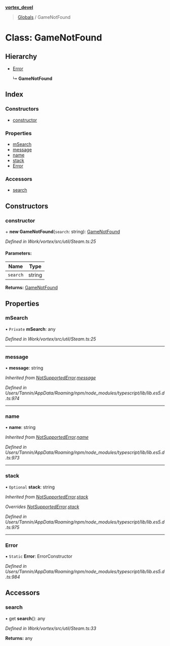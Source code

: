 **[vortex_devel](../README.md)**

> [Globals](../globals.md) / GameNotFound

# Class: GameNotFound

## Hierarchy

* [Error](notsupportederror.md#error)

  ↳ **GameNotFound**

## Index

### Constructors

* [constructor](gamenotfound.md#constructor)

### Properties

* [mSearch](gamenotfound.md#msearch)
* [message](gamenotfound.md#message)
* [name](gamenotfound.md#name)
* [stack](gamenotfound.md#stack)
* [Error](gamenotfound.md#error)

### Accessors

* [search](gamenotfound.md#search)

## Constructors

### constructor

\+ **new GameNotFound**(`search`: string): [GameNotFound](gamenotfound.md)

*Defined in Work/vortex/src/util/Steam.ts:25*

#### Parameters:

Name | Type |
------ | ------ |
`search` | string |

**Returns:** [GameNotFound](gamenotfound.md)

## Properties

### mSearch

• `Private` **mSearch**: any

*Defined in Work/vortex/src/util/Steam.ts:25*

___

### message

•  **message**: string

*Inherited from [NotSupportedError](notsupportederror.md).[message](notsupportederror.md#message)*

*Defined in Users/Tannin/AppData/Roaming/npm/node_modules/typescript/lib/lib.es5.d.ts:974*

___

### name

•  **name**: string

*Inherited from [NotSupportedError](notsupportederror.md).[name](notsupportederror.md#name)*

*Defined in Users/Tannin/AppData/Roaming/npm/node_modules/typescript/lib/lib.es5.d.ts:973*

___

### stack

• `Optional` **stack**: string

*Inherited from [NotSupportedError](notsupportederror.md).[stack](notsupportederror.md#stack)*

*Overrides [NotSupportedError](notsupportederror.md).[stack](notsupportederror.md#stack)*

*Defined in Users/Tannin/AppData/Roaming/npm/node_modules/typescript/lib/lib.es5.d.ts:975*

___

### Error

▪ `Static` **Error**: ErrorConstructor

*Defined in Users/Tannin/AppData/Roaming/npm/node_modules/typescript/lib/lib.es5.d.ts:984*

## Accessors

### search

• get **search**(): any

*Defined in Work/vortex/src/util/Steam.ts:33*

**Returns:** any
